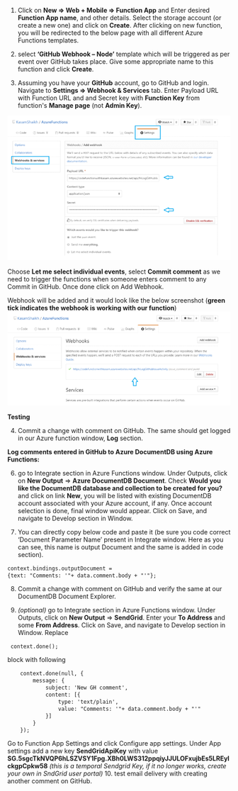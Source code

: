 1. Click on **New => Web + Mobile => Function App** and Enter desired **Function App name**, and other details. Select the storage account (or create a new one) and click on **Create**.
After clicking on new function, you will be redirected to the below page with all different Azure Functions templates.

2. select **‘GitHub Webhook – Node’** template which will be triggered as per event over GitHub takes place. Give some appropriate name to this function and click **Create**. 

3. Assuming you have your **GitHub** account, go to GitHub and login. Navigate to **Settings => Webhook & Services** tab. Enter Payload URL with Function URL and and Secret key with **Function Key** from function's **Manage page** (not **Admin Key**).

![github webhooks settings](images/Azure-Functions-7.png)

Choose **Let me select individual events**,  select **Commit comment** as we need to trigger the functions when someone enters comment to any Commit in GitHub.
Once done click on Add Webhook.

Webhook will be added and it would look like the below screenshot (**green tick indicates the webhook is working with our function**)
![github webhooks settings](images/Azure-Functions-9.png)

**Testing**

4. Commit a change with comment on GitHub.
The same should get logged in our Azure function window, **Log** section.

**Log comments entered in GitHub to Azure DocumentDB using Azure Functions:**

6. go to Integrate section in Azure Functions window. Under Outputs, click on **New Output** => **Azure DocumentDB Document**. Check **Would you like the DocumentDB database and collection to be created for you?** and click on link **New**, you will be listed with existing DocumentDB account associated with your Azure account, if any. 
Once account selection is done, final window would appear. Click on Save, and navigate to Develop section in Window.

7. You can directly copy below code and paste it (be sure you code correct ‘Document Parameter Name’ present in Integrate window. Here as you can see, this name is output
Document and the same is added in code section).
```#node
context.bindings.outputDocument =
{text: "Comments: '"+ data.comment.body + "'"};
```

8. Commit a change with comment on GitHub and verify the same at our DocumentDB Document Explorer.

9. *(optional)* go to Integrate section in Azure Functions window. Under Outputs, click on **New Output** => **SendGrid**. Enter your **To Address** and some **From Address**. Click on Save, and navigate to Develop section in Window. Replace 
```#js
 context.done();
```
block with following
```#js
    context.done(null, {
        message: {
            subject: 'New GH comment',
            content: [{
                type: 'text/plain',
                value: "Comments: '"+ data.comment.body + "'"
            }]
        }
    });
```
Go to Function App Settings and click Configure app settings. Under App settings add a new key **SendGridApiKey** with value **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** *(this is a temporal Sendgrid Key, if it no longer works, create your own in SndGrid user portal)*
10. test email delivery with creating another comment on GitHub.
